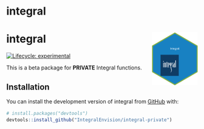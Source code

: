 
<!-- README.md is generated from README.Rmd. Please edit that file -->

# integral

# integral <a href='https://github.com/IntegralEnvision/integral'><img src='integral.png' align="right" height="138.5" /></a>

<!-- badges: start -->

[![Lifecycle:
experimental](https://img.shields.io/badge/lifecycle-experimental-orange.svg)](https://lifecycle.r-lib.org/articles/stages.html#experimental)

<!-- badges: end -->

This is a beta package for **PRIVATE** Integral functions.

## Installation

You can install the development version of integral from
[GitHub](https://github.com/) with:

``` r
# install.packages("devtools")
devtools::install_github("IntegralEnvision/integral-private")
```
